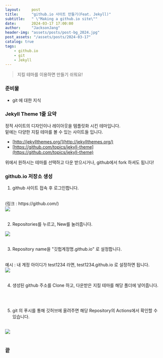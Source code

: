 ```yaml
---
layout:     post
title:      "github.io 사이트 만들기(Feat. Jekyll)"
subtitle:   " \"Making a github.io site\""
date:       2024-03-17 17:00:00
author:     "JacksonJang"
header-img: "assets/posts/post-bg_2024.jpg"
post_assets: "/assets/posts/2024-03-17"
catalog: true
tags:
    - github.io
    - git
    - Jekyll
---
```


> 지킬 테마를 이용하면 만들기 쉬워요!

### 준비물
- git 에 대한 지식

### Jekyll Theme 1줄 요약
정적 사이트의 디자인이나 레이아웃을 템플릿화 시킨 테마입니다. <br />
밑에는 다양한 지킬 테마를 볼 수 있는 사이트들 입니다.
- [http://jekyllthemes.org/](http://jekyllthemes.org/)
- [https://github.com/topics/jekyll-theme](https://github.com/topics/jekyll-theme)

위에서 원하시는 테마를 선택하고 다운 받으시거나, github에서 fork 하셔도 됩니다!

### github.io 저장소 생성
1. github 사이트 접속 후 로그인합니다. 
<br />
(링크 : https://github.com/)
<br />
<img src="{{ page.post_assets }}/github.png">
<br />
<br />

2. Repositories를 누르고, New를 눌러줍니다.
<img src="{{ page.post_assets }}/github-repository.png">
<br />
<br />

3. Repository name을 "깃헙계정명.github.io" 로 설정합니다.
<br />
예시 : 내 계정 아이디가 test1234 라면, test1234.github.io 로 설정하면 됩니다.
<br />
<img src="{{ page.post_assets }}/github-create-new-repository.png">
<br />
<br />

4. 생성된 github 주소를 Clone 하고, 다운받은 지킬 테마를 해당 폴더에 넣어줍니다.
<br />
<br />

5. git 의 푸시를 통해 깃허브에 올려주면 해당 Repository의 Actions에서 확인할 수 있습니다.
<br />
<img src="{{ page.post_assets }}/github-actions.png">
<br />
<br />

### 끝
